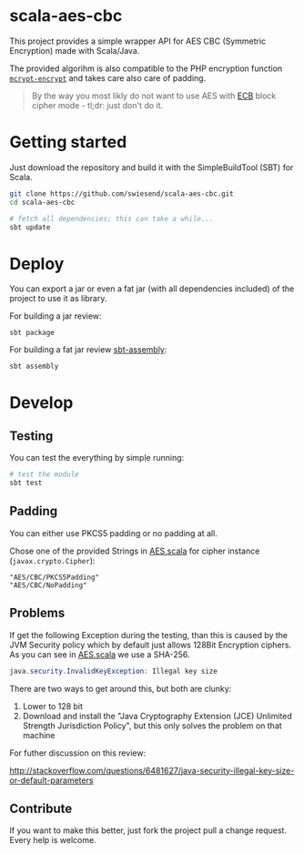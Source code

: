 scala-aes-cbc
=============

This project provides a simple wrapper API for AES CBC (Symmetric Encryption) made with Scala/Java.

The provided algorihm is also compatible to the PHP encryption function [`mcrypt-encrypt`](http://php.net/manual/de/function.mcrypt-encrypt.php) and takes care also care of padding.

> By the way you most likly do not want to use AES with [ECB](https://en.wikipedia.org/wiki/Block_cipher_mode_of_operation#Electronic_Codebook_.28ECB.29) block cipher mode - tl;dr: just don't do it.

# Getting started

Just download the repository and build it with the SimpleBuildTool (SBT) for Scala.

```bash
git clone https://github.com/swiesend/scala-aes-cbc.git
cd scala-aes-cbc

# fetch all dependencies; this can take a while...
sbt update
```

# Deploy

You can export a jar or even a fat jar (with all dependencies included) of the project to use it as library.

For building a jar review:

    sbt package

For building a fat jar review [sbt-assembly](https://github.com/sbt/sbt-assembly):

    sbt assembly

# Develop

## Testing

You can test the everything by simple running:

```bash
# test the module
sbt test
```

## Padding

You can either use PKCS5 padding or no padding at all.

Chose one of the provided Strings in [AES.scala](src/main/scala/crypto/aes/AES.scala) for cipher instance (`javax.crypto.Cipher`):

    "AES/CBC/PKCS5Padding"
    "AES/CBC/NoPadding"

## Problems

If get the following Exception during the testing, than this is caused by the JVM Security policy which by default just allows 128Bit Encryption ciphers. As you can see in [AES.scala](src/main/scala/crypto/aes/AES.scala) we use a SHA-256.

```java
java.security.InvalidKeyException: Illegal key size
```

There are two ways to get around this, but both are clunky:

1. Lower to 128 bit
2. Download and install the "Java Cryptography Extension (JCE) Unlimited Strength Jurisdiction Policy", but this only solves the problem on that machine

For futher discussion on this review:

http://stackoverflow.com/questions/6481627/java-security-illegal-key-size-or-default-parameters


## Contribute

If you want to make this better, just fork the project pull a change request. Every help is welcome.
